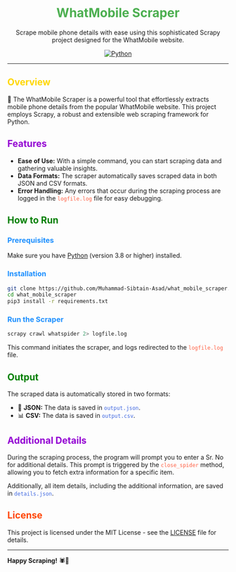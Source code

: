 
<div align="center">

# <span style="color:#4CAF50;">WhatMobile Scraper</span>

Scrape mobile phone details with ease using this sophisticated Scrapy project designed for the WhatMobile website.

[![Python](https://img.shields.io/badge/python-3.8%2B-blue.svg)](https://www.python.org/downloads/)

</div>

---

## <span style="color:#FFD700;">Overview</span>

🚀 The WhatMobile Scraper is a powerful tool that effortlessly extracts mobile phone details from the popular WhatMobile website. This project employs Scrapy, a robust and extensible web scraping framework for Python.

## <span style="color:#9400D3;">Features</span>

- **Ease of Use:** With a simple command, you can start scraping data and gathering valuable insights.
- **Data Formats:** The scraper automatically saves scraped data in both JSON and CSV formats.
- **Error Handling:** Any errors that occur during the scraping process are logged in the <span style="color:#FF6347;">`logfile.log`</span> file for easy debugging.

## <span style="color:#008000;">How to Run</span>

### <span style="color:#1E90FF;">Prerequisites</span>

Make sure you have [Python](https://www.python.org/downloads/) (version 3.8 or higher) installed.

### <span style="color:#1E90FF;">Installation</span>

```bash
git clone https://github.com/Muhammad-Sibtain-Asad/what_mobile_scraper.git
cd what_mobile_scraper
pip3 install -r requirements.txt
```

### <span style="color:#1E90FF;">Run the Scraper</span>

```bash
scrapy crawl whatspider 2> logfile.log
```

This command initiates the scraper, and logs redirected to the <span style="color:#FF6347;">`logfile.log`</span> file.

## <span style="color:#008000;">Output</span>

The scraped data is automatically stored in two formats:

- 📄 **JSON:** The data is saved in <span style="color:#4169E1;">`output.json`</span>.
- 📊 **CSV:** The data is saved in <span style="color:#4169E1;">`output.csv`</span>.

## <span style="color:#9400D3;">Additional Details</span>

During the scraping process, the program will prompt you to enter a Sr. No for additional details. This prompt is triggered by the <span style="color:#FF6347;">`close_spider`</span> method, allowing you to fetch extra information for a specific item.

Additionally, all item details, including the additional information, are saved in <span style="color:#4169E1;">`details.json`</span>.

## <span style="color:#FF4500;">License</span>

This project is licensed under the MIT License - see the <span style="color:#FF6347;">[LICENSE](LICENSE)</span> file for details.

---

**Happy Scraping!** 🕷️📱